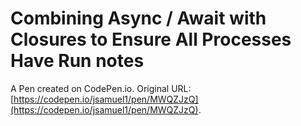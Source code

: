 # Combining Async / Await with Closures to Ensure All Processes Have Run notes

A Pen created on CodePen.io. Original URL: [https://codepen.io/jsamuel1/pen/MWQZJzQ](https://codepen.io/jsamuel1/pen/MWQZJzQ).

